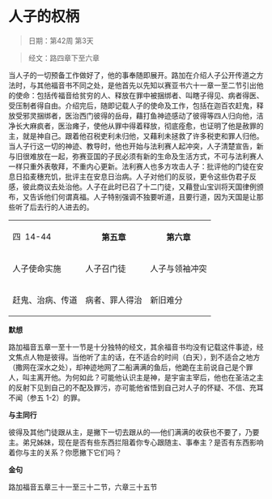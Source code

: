 # 人子的权柄

> 日期：第42周 第3天

> 经文：路四章下至六章

当人子的一切预备工作做好了，他的事奉随即展开。路加在介绍人子公开传道之方法时，与其他福音书不同之处，是他首先以先知以赛亚书六十一章一至二节引出他的使命：包括传福音给贫穷的人、释放在罪中被捆绑者、叫瞎子得见、病者得医、受压制者得自由。介绍完后，随即记载人子的使命及工作，包括在迦百农赶鬼，释放受邪灵捆绑者，医治西门彼得的岳母，藉打鱼神迹感动了彼得等四人归向他，洁净长大麻疯者，医治瘫子，使他从罪中得着释放，彻底痊愈，也证明了他是赦罪的主，就是神自己。跟着他召税吏利未归他，又藉利未拯救了许多税吏和罪人归他。当人子行这一切的神迹、教导时，他也开始与法利赛人起冲突，人子清楚宣告，新与旧很难放在一起，弥赛亚国的子民必须有新的生命及生活方式，不可与法利赛人一样只重外表敬拜，不重内心更新。法利赛人也多方攻击人子：批评他的门徒在安息日掐麦穗充饥，批评主在安息日治病。人子对他们的反驳，更令这些伪君子反感，彼此商议去处治他。人子在此时已召了十二门徒，又藉登山宝训将天国律例颁布，又告诉他们何谓真福。人子特别强调不独要听道，且要行道，因为天国是让那些听了后去行的人进去的。

<table>
 <tbody>
  <tr>
   <td><p>四&nbsp;&nbsp;14-44</p></td>
   <th><p>第五章</p></th>
   <th><p>第六章</p></th>
  </tr>
  <tr>
   <td><p>人子使命实施</p></td>
   <td><p>人子召门徒</p></td>
   <td><p>人子与领袖冲突</p></td>
  </tr>
  <tr>
   <td><p>赶鬼、治病、传道</p></td>
   <td><p>病者、罪人得治</p></td>
   <td><p>新旧难分</p></td>
  </tr>
 </tbody>
</table>

**默想**

路加福音五章一至十一节是十分独特的经文，其余福音书均没有记载这件事迹，经文焦点人物是彼得。当他听了主的话，在不适合的时间（白天），到不适合之地方（撒网在深水之处），却神迹地网了二船满满的鱼后，他跪在主前说自己是个罪人，叫主离开他。为何如此？可能他认识主是神，是宇宙主宰后，他也在圣洁之主的反射下见到自己的不配及罪污，亦可能他省悟到自己对人子的怀疑、不信、充耳不闻（参五 1-2）的罪。

**与主同行**

彼得及其他门徒跟从主，是撇下一切去跟从的──他们满满的收获也不要了，乃要主。弟兄姊妹，现在是否有些东西拦阻着你专心跟随主、事奉主？是否有东西影响着你与主的关系？你愿撇下它们吗？

**金句**

路加福音五章三十一至三十二节，六章三十五节



